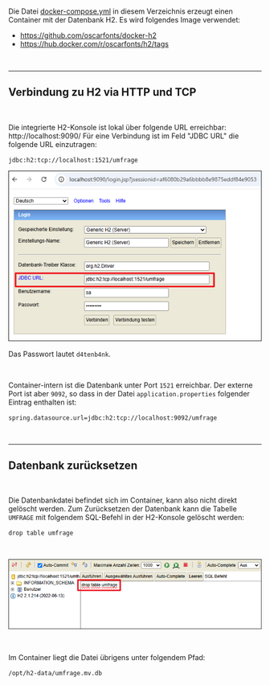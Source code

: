 <br>

Die Datei [docker-compose.yml](docker-compose.yml) in diesem Verzeichnis erzeugt einen Container mit der Datenbank H2. 
Es wird folgendes Image verwendet:
* https://github.com/oscarfonts/docker-h2
* https://hub.docker.com/r/oscarfonts/h2/tags

<br>

----

## Verbindung zu H2 via HTTP und TCP ##

<br>

Die integrierte H2-Konsole ist lokal über folgende URL erreichbar: http://localhost:9090/
Für eine Verbindung ist im Feld "JDBC URL" die folgende URL einzutragen: 
```
jdbc:h2:tcp://localhost:1521/umfrage
```

![Screenshot H2-Konsole](screenshot_1.png)

Das Passwort lautet `d4tenb4nk`.

<br>

Container-intern ist die Datenbank unter Port `1521` erreichbar.
Der externe Port ist aber `9092`, so dass in der Datei `application.properties`
folgender Eintrag enthalten ist:
```
spring.datasource.url=jdbc:h2:tcp://localhost:9092/umfrage
```

<br>

----

## Datenbank zurücksetzen ##

<br>

Die Datenbankdatei befindet sich im Container, kann also nicht direkt gelöscht werden.
Zum Zurücksetzen der Datenbank kann die Tabelle `UMFRAGE` mit folgendem SQL-Befehl
in der H2-Konsole gelöscht werden:
```
drop table umfrage
```

<br>

![screenshot](screenshot_2.png)

<br>

Im Container liegt die Datei übrigens unter folgendem Pfad:
```
/opt/h2-data/umfrage.mv.db
```